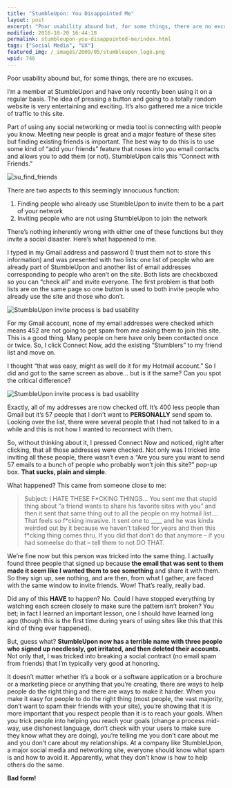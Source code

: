 ```yaml
---
title: "StumbleUpon: You Disappointed Me"
layout: post
excerpt: "Poor usability abound but, for some things, there are no excuses."
modified: 2016-10-20 16:44:18
permalink: stumbleupon-you-disappointed-me/index.html
tags: ["Social Media", "UX"]
featured_img: /_images/2009/05/stumbleupon_logo.png
wpid: 746
---
```



Poor usability abound but, for some things, there are no excuses.

I’m a member at StumbleUpon and have only recently been using it on a regular basis. The idea of pressing a button and going to a totally random website is very entertaining and exciting. It’s also gathered me a nice trickle of traffic to this site.

Part of using any social networking or media tool is connecting with people you know. Meeting new people is great and a major feature of these sites but finding existing friends is important. The best way to do this is to use some kind of “add your friends” feature that noses into you email contacts and allows you to add them (or not). StumbleUpon calls this “Connect with Friends.”

![su_find_friends](/_images/2009/05/su_find_friends.jpg "su_find_friends")

There are two aspects to this seemingly innocuous function:

1. Finding people who already use StumbleUpon to invite them to be a part of your network
2. Inviting people who are not using StumbleUpon to join the network

There’s nothing inherently wrong with either one of these functions but they invite a social disaster. Here’s what happened to me.

I typed in my Gmail address and password (I trust them not to store this information) and was presented with two lists: one list of people who are already part of StumbleUpon and another list of email addresses corresponding to people who aren’t on the site. Both lists are checkboxed so you can “check all” and invite everyone. The first problem is that both lists are on the same page so one button is used to both invite people who already use the site and those who don’t.

![StumbleUpon invite process is bad usability](/_images/2009/05/su_invite.jpg "su_invite")

For my Gmail account, none of my email addresses were checked which means 452 are not going to get spam from me asking them to join this site. This is a good thing. Many people on here have only been contacted once or twice. So, I click Connect Now, add the existing “Stumblers” to my friend list and move on.

I thought “that was easy, might as well do it for my Hotmail account.” So I did and got to the same screen as above… but is it the same? Can you spot the critical difference?

![StumbleUpon invite process is bad usability](/_images/2009/05/su_invite2.jpg "su_invite2")

Exactly, all of my addresses are now checked off. It’s 400 less people than Gmail but it’s 57 people that I don’t want to **PERSONALLY** send spam to. Looking over the list, there were several people that I had not talked to in a while and this is not how I wanted to reconnect with them.

So, without thinking about it, I pressed Connect Now and noticed, right after clicking, that all those addresses were checked. Not only was I tricked into inviting all these people, there wasn’t even a “Are you sure you want to send 57 emails to a bunch of people who probably won’t join this site?” pop-up box. **That sucks, plain and simple**.

What happened? This came from someone close to me:

> Subject: I HATE THESE F\*CKING THINGS… You sent me that stupid thing about “a friend wants to share his favorite sites with you” and then it sent that same thing out to all the people on my hotmail list…. That feels so f\*cking invasive. It sent one to \_\_\_\_ and he was kinda weirded out by it because we haven’t talked for years and then this f\*cking thing comes thru. If you did that don’t do that anymore – if you had someelse do that – tell them to not DO THAT.

We’re fine now but this person was tricked into the same thing. I actually found three people that signed up because **the email that was sent to them made it seem like I wanted them to see something** and share it with them. So they sign up, see nothing, and are then, from what I gather, are faced with the same window to invite friends. Wow! That’s really, really bad.

Did any of this **HAVE** to happen? No. Could I have stopped everything by watching each screen closely to make sure the pattern isn’t broken? You bet; in fact I learned an important lesson, one I should have learned long ago (though this is the first time during years of using sites like this that this kind of thing ever happened).

But, guess what? **StumbleUpon now has a terrible name with three people who signed up needlessly, got irritated, and then deleted their accounts.** Not only that, I was tricked into breaking a social contract (no email spam from friends) that I’m typically very good at honoring.

It doesn’t matter whether it’s a book or a software application or a brochure or a marketing piece or anything that you’re creating, there are ways to help people do the right thing and there are ways to make it harder. When you make it easy for people to do the right thing (most people, the vast majority, don’t want to spam their friends with your site), you’re showing that it is more important that you respect people than it is to reach your goals. When you trick people into helping you reach your goals (change a process mid-way, use dishonest language, don’t check with your users to make sure they know what they are doing), you’re telling me you don’t care about me and you don’t care about my relationships. At a company like StumbleUpon, a major social media and networking site, everyone should know what spam is and how to avoid it. Apparently, what they don’t know is how to help others do the same.

**Bad form!**
